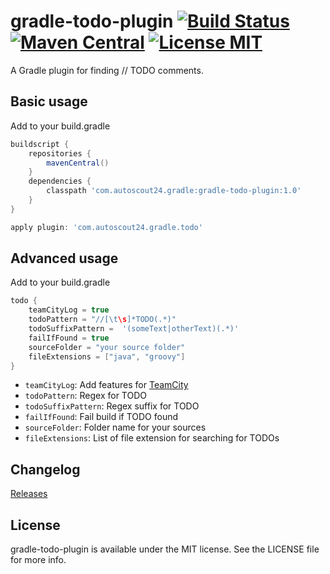 # gradle-todo-plugin [![Build Status](https://travis-ci.org/AutoScout24/gradle-todo-plugin.png)](https://travis-ci.org/AutoScout24/gradle-todo-plugin) [![Maven Central](https://maven-badges.herokuapp.com/maven-central/com.autoscout24.gradle/gradle-todo-plugin/badge.svg)](http://search.maven.org/#search%7Cgav%7C1%7Cg%3A%22com.autoscout24.gradle%22%20AND%20a%3A%22gradle-todo-plugin%22) [![License MIT](http://img.shields.io/badge/license-MIT-blue.svg)](https://github.com/AutoScout24/gradle-todo-plugin/blob/master/LICENSE)

A Gradle plugin for finding // TODO comments.

## Basic usage

Add to your build.gradle

```gradle
buildscript {
    repositories {
        mavenCentral()
    }
    dependencies {
        classpath 'com.autoscout24.gradle:gradle-todo-plugin:1.0'
    }
}

apply plugin: 'com.autoscout24.gradle.todo'
```

## Advanced usage

Add to your build.gradle

```gradle
todo {
    teamCityLog = true
    todoPattern = "//[\t\s]*TODO(.*)"
    todoSuffixPattern =  '(someText|otherText)(.*)'
    failIfFound = true
    sourceFolder = "your source folder"
    fileExtensions = ["java", "groovy"]
}
```

* `teamCityLog`: Add features for [TeamCity](http://www.jetbrains.com/teamcity/)
* `todoPattern`: Regex for TODO
* `todoSuffixPattern`: Regex suffix for TODO
* `failIfFound`: Fail build if TODO found
* `sourceFolder`: Folder name for your sources
* `fileExtensions`: List of file extension for searching for TODOs

## Changelog

[Releases](https://github.com/AutoScout24/gradle-todo-plugin/releases)

## License

gradle-todo-plugin is available under the MIT license. See the LICENSE file for more info.
